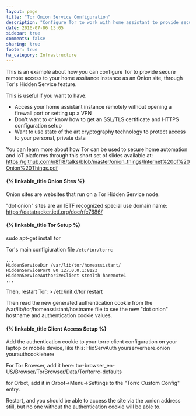 ```yaml
---
layout: page
title: "Tor Onion Service Configuration"
description: "Configure Tor to work with home assistant to provide secure remote access without opening your firewall"
date: 2016-07-06 13:05
sidebar: true
comments: false
sharing: true
footer: true
ha_category: Infrastructure
---
```


This is an example about how you can configure Tor to provide secure remote access to your home assitance instance as an Onion site, through Tor's Hidden Service feature.

This is useful if you want to have:

 * Access your home assistant instance remotely without opening a firewall port or setting up a VPN
 * Don't want to or know how to get an SSL/TLS certificate and HTTPS configuration setup
 * Want to use state of the art cryptography technology to protect access to your personal, private data

You can learn more about how Tor can be used to secure home automation and IoT platforms through this short set of slides available at: https://github.com/n8fr8/talks/blob/master/onion_things/Internet%20of%20Onion%20Things.pdf

#### {% linkable_title Onion Sites %}

Onion sites are websites that run on a Tor Hidden Service node.

"dot onion" sites are an IETF recognized special use domain name: https://datatracker.ietf.org/doc/rfc7686/

#### {% linkable_title Tor Setup %}

sudo apt-get install tor

Tor's main configiuration file `/etc/tor/torrc`

```torrc
...
HiddenServiceDir /var/lib/tor/homeassistant/
HiddenServicePort 80 127.0.0.1:8123
HiddenServiceAuthorizeClient stealth haremote1
...
```

Then, restart Tor: > /etc/init.d/tor restart

Then read the new generated authentication cookie from the /var/lib/tor/homeassistant/hostname file
to see the new "dot onion" hostname and authentication cookie values.


#### {% linkable_title Client Access Setup %}

Add the authentication cookie to your torrc client configuration on your laptop or mobile device, like this:
HidServAuth yourserverhere.onion yourauthcookiehere

For Tor Browser, add it here:
tor-browser_en-US/Browser/TorBrowser/Data/Tor/torrc-defaults

for Orbot, add it in Orbot->Menu->Settings to the "Torrc Custom Config" entry.

Restart, and you should be able to access the site via the .onion address still, but no one without the authentication cookie will be able to.

